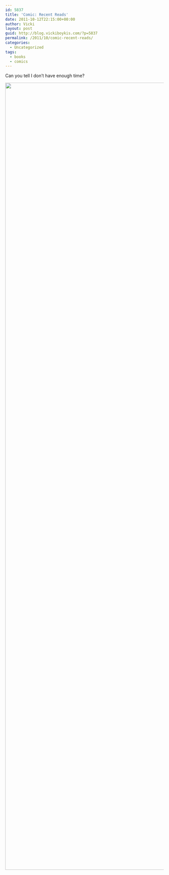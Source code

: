 ```yaml
---
id: 5837
title: 'Comic: Recent Reads'
date: 2011-10-12T22:15:00+00:00
author: Vicki
layout: post
guid: http://blog.vickiboykis.com/?p=5837
permalink: /2011/10/comic-recent-reads/
categories:
  - Uncategorized
tags:
  - books
  - comics
---
```

Can you tell I don&#8217;t have enough time?
  
[<img class="aligncenter size-full wp-image-5838" title="Page_1" src="http://blog.vickiboykis.com/wp-content/uploads/2011/10/Page_1.jpg" alt="" width="612" height="2500" />](http://blog.vickiboykis.com/wp-content/uploads/2011/10/Page_1.jpg)